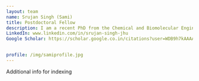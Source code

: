 ```yaml
---
layout: team
name: Srujan Singh (Sami)
title: Postdoctoral Fellow
description: I am a recent PhD from the Chemical and Biomolecular Engineering program at Johns Hopkins University. My expertise lies in the field of bone tissue engineering and regenerative medicine. As a postdoctoral fellow, I want to work at the intersection of advanced imaging and computational biology, and understand how cell-cell/cell-material interactions and spatio-temporal gene regulation play a role in the context of diseases and tissue regeneration. Outside of lab, I like to run, hike, explore new places and cuisines.
LinkedIn: www.linkedin.com/in/srujan-singh-jhu
Google Scholar: https://scholar.google.co.in/citations?user=WDB9h7kAAAAJ&hl=en

 
profile: /img/samiprofile.jpg
---
```


Additional info for indexing
